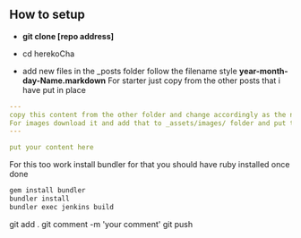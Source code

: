 ## How to setup
* **git clone [repo address]**

* cd herekoCha
* add new files in the _posts folder follow the filename style **year-month-day-Name.markdown**
For starter just copy from the other posts that i have put in place
```yaml
---
copy this content from the other folder and change accordingly as the name descriptions tags and 
For images download it and add that to _assets/images/ folder and put the location like done in other file
---

put your content here

```
For this too work install bundler for that you should have ruby installed
once done 
```bash
gem install bundler
bundler install
bundler exec jenkins build
```
git add .
git comment -m 'your comment'
git push
